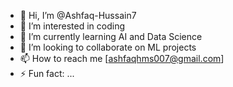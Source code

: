- 👋 Hi, I’m @Ashfaq-Hussain7
- 👀 I’m interested in coding
- 🌱 I’m currently learning AI and Data Science
- 💞️ I’m looking to collaborate on ML projects
- 📫 How to reach me [ashfaqhms007@gmail.com]
- ⚡ Fun fact: ...

<!---
Ashfaq-Hussain7/Ashfaq-Hussain7 is a ✨ special ✨ repository because its `README.md` (this file) appears on your GitHub profile.
You can click the Preview link to take a look at your changes.
--->
